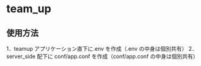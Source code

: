 # team_up

## 使用方法
1．teamup アプリケーション直下に.env を作成（.env の中身は個別共有）
2．server_side 配下に conf/app.conf を作成（conf/app.conf の中身は個別共有）
